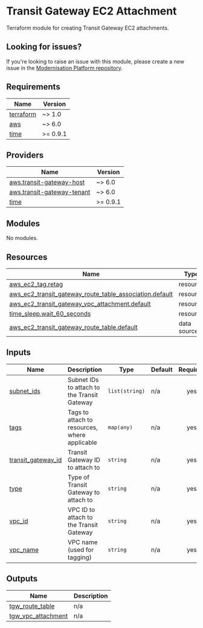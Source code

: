 # Transit Gateway EC2 Attachment

Terraform module for creating Transit Gateway EC2 attachments.

## Looking for issues?

If you're looking to raise an issue with this module, please create a new issue in the [Modernisation Platform repository](https://github.com/ministryofjustice/modernisation-platform/issues).

<!-- BEGIN_TF_DOCS -->

## Requirements

| Name                                                                     | Version  |
| ------------------------------------------------------------------------ | -------- |
| <a name="requirement_terraform"></a> [terraform](#requirement_terraform) | ~> 1.0   |
| <a name="requirement_aws"></a> [aws](#requirement_aws)                   | ~> 6.0   |
| <a name="requirement_time"></a> [time](#requirement_time)                | >= 0.9.1 |

## Providers

| Name                                                                                                                  | Version  |
| --------------------------------------------------------------------------------------------------------------------- | -------- |
| <a name="provider_aws.transit-gateway-host"></a> [aws.transit-gateway-host](#provider_aws.transit-gateway-host)       | ~> 6.0   |
| <a name="provider_aws.transit-gateway-tenant"></a> [aws.transit-gateway-tenant](#provider_aws.transit-gateway-tenant) | ~> 6.0   |
| <a name="provider_time"></a> [time](#provider_time)                                                                   | >= 0.9.1 |

## Modules

No modules.

## Resources

| Name                                                                                                                                                                               | Type        |
| ---------------------------------------------------------------------------------------------------------------------------------------------------------------------------------- | ----------- |
| [aws_ec2_tag.retag](https://registry.terraform.io/providers/hashicorp/aws/latest/docs/resources/ec2_tag)                                                                           | resource    |
| [aws_ec2_transit_gateway_route_table_association.default](https://registry.terraform.io/providers/hashicorp/aws/latest/docs/resources/ec2_transit_gateway_route_table_association) | resource    |
| [aws_ec2_transit_gateway_vpc_attachment.default](https://registry.terraform.io/providers/hashicorp/aws/latest/docs/resources/ec2_transit_gateway_vpc_attachment)                   | resource    |
| [time_sleep.wait_60_seconds](https://registry.terraform.io/providers/hashicorp/time/latest/docs/resources/sleep)                                                                   | resource    |
| [aws_ec2_transit_gateway_route_table.default](https://registry.terraform.io/providers/hashicorp/aws/latest/docs/data-sources/ec2_transit_gateway_route_table)                      | data source |

## Inputs

| Name                                                                                    | Description                                   | Type           | Default | Required |
| --------------------------------------------------------------------------------------- | --------------------------------------------- | -------------- | ------- | :------: |
| <a name="input_subnet_ids"></a> [subnet_ids](#input_subnet_ids)                         | Subnet IDs to attach to the Transit Gateway   | `list(string)` | n/a     |   yes    |
| <a name="input_tags"></a> [tags](#input_tags)                                           | Tags to attach to resources, where applicable | `map(any)`     | n/a     |   yes    |
| <a name="input_transit_gateway_id"></a> [transit_gateway_id](#input_transit_gateway_id) | Transit Gateway ID to attach to               | `string`       | n/a     |   yes    |
| <a name="input_type"></a> [type](#input_type)                                           | Type of Transit Gateway to attach to          | `string`       | n/a     |   yes    |
| <a name="input_vpc_id"></a> [vpc_id](#input_vpc_id)                                     | VPC ID to attach to the Transit Gateway       | `string`       | n/a     |   yes    |
| <a name="input_vpc_name"></a> [vpc_name](#input_vpc_name)                               | VPC name (used for tagging)                   | `string`       | n/a     |   yes    |

## Outputs

| Name                                                                                      | Description |
| ----------------------------------------------------------------------------------------- | ----------- |
| <a name="output_tgw_route_table"></a> [tgw_route_table](#output_tgw_route_table)          | n/a         |
| <a name="output_tgw_vpc_attachment"></a> [tgw_vpc_attachment](#output_tgw_vpc_attachment) | n/a         |

<!-- END_TF_DOCS -->

